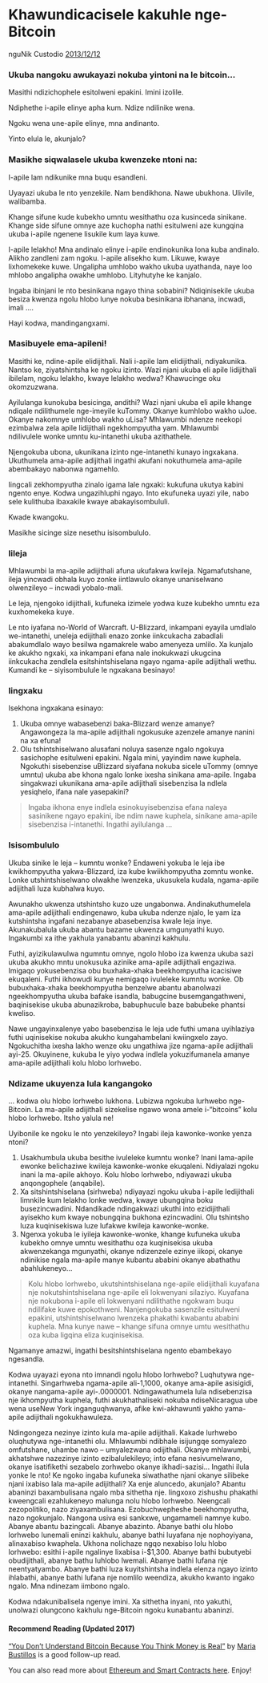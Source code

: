 # Khawundicacisele kakuhle nge-Bitcoin

nguNik Custodio [2013/12/12](https://www.freecodecamp.org/news/explain-bitcoin-like-im-five-73b4257ac833/)

<LanguageDropdown/>

### Ukuba nangoku awukayazi nokuba yintoni na le bitcoin…

Masithi ndizichophele esitolweni epakini. Imini izolile. 

Ndiphethe i-apile elinye apha kum. Ndize ndilinike wena. 

Ngoku wena une-apile elinye, mna andinanto. 

Yinto elula le, akunjalo? 

### Masikhe siqwalasele ukuba kwenzeke ntoni na:

I-apile lam ndikunike mna buqu esandleni. 
 
Uyayazi ukuba le nto yenzekile. Nam bendikhona. Nawe ubukhona. Ulivile, walibamba. 
 
Khange sifune kude kubekho umntu wesithathu oza kusinceda sinikane. Khange side sifune 
omnye aze kuchopha nathi esitulweni aze kungqina ukuba i-apile ngenene lisukile kum laya 
kuwe. 
 
I-apile lelakho! Mna andinalo elinye i-apile endinokunika lona kuba andinalo. Alikho zandleni 
zam ngoku. I-apile alisekho kum. Likuwe, kwaye lixhomekeke kuwe. Ungalipha umhlobo 
wakho ukuba uyathanda, naye loo mhlobo angalipha owakhe umhlobo. 
Lityhutyhe ke kanjalo. 
 
Ingaba ibinjani le nto besinikana ngayo thina sobabini? Ndiqinisekile ukuba besiza kwenza 
ngolu hlobo lunye nokuba besinikana ibhanana, incwadi, imali …. 
  
Hayi kodwa, mandingangxami. 

### Masibuyele ema-apileni! 

Masithi ke, ndine-apile elidijithali. Nali i-apile lam elidijithali, ndiyakunika. Nantso ke, 
ziyatshintsha ke ngoku izinto. 
Wazi njani ukuba eli apile lidijithali ibilelam, ngoku lelakho, kwaye lelakho wedwa? 
Khawucinge oku okomzuzwana. 
 
Ayilulanga kunokuba besicinga, andithi? Wazi njani ukuba eli apile khange ndiqale 
ndilithumele nge-imeyile kuTommy. Okanye kumhlobo wakho uJoe. Okanye nakomnye 
umhlobo wakho uLisa? 
Mhlawumbi ndenze neekopi ezimbalwa zela apile lidijithali ngekhompyutha yam. Mhlawumbi  
ndilivulele wonke umntu ku-intanethi ukuba azithathele. 
 
Njengokuba ubona, ukunikana izinto nge-intanethi kunayo ingxakana. Ukuthumela 
ama-apile adijithali ingathi akufani nokuthumela ama-apile abembakayo nabonwa 
ngamehlo. 
 
Iingcali zekhompyutha zinalo igama lale ngxaki: kukufuna ukutya kabini ngento enye. 
Kodwa ungazihluphi ngayo. Into ekufuneka uyazi yile, nabo sele kulithuba ibaxakile kwaye 
abakayisombululi. 
 
Kwade kwangoku. 
 
Masikhe sicinge size nesethu isisombululo. 

### Iileja

Mhlawumbi la ma-apile adijithali afuna ukufakwa kwileja. Ngamafutshane, ileja yincwadi 
obhala kuyo zonke iintlawulo okanye unaniselwano olwenzileyo – incwadi yobalo-mali. 
 
Le leja, njengoko idijithali, kufuneka izimele yodwa kuze kubekho umntu eza kuxhomekeka 
kuye. 
 
Le nto iyafana no-World of Warcraft. U-Blizzard, inkampani eyayila umdlalo we-intanethi, 
uneleja edijithali enazo zonke iinkcukacha zabadlali abakumdlalo wayo besilwa ngamakrele 
wabo amenyeza umlilo. Xa kunjalo ke akukho ngxaki, xa inkampani efana nale inokukwazi 
ukugcina iinkcukacha zendlela esitshintshiselana ngayo ngama-apile adijithali wethu. 
Kumandi ke – siyisombulule le ngxakana besinayo! 

### Iingxaku

Isekhona ingxakana esinayo: 
 
1. Ukuba omnye wabasebenzi baka-Blizzard wenze amanye? Angawongeza la 
ma-apile adijithali ngokusuke azenzele amanye nanini na xa efuna! 
2. Olu tshintshiselwano alusafani noluya sasenze ngalo ngokuya sasichophe 
esitulweni epakini. Ngala mini, yayindim nawe kuphela. Ngokuthi sisebenzise 
uBlizzard siyafana nokuba sicele uTommy (omnye umntu) ukuba abe khona ngalo 
lonke ixesha sinikana ama-apile. Ingaba singakwazi ukunikana ama-apile adijithali 
sisebenzisa la ndlela yesiqhelo, ifana nale yasepakini? 
 
> Ingaba ikhona enye indlela esinokuyisebenzisa efana naleya sasinikene 
ngayo epakini, ibe ndim nawe kuphela, sinikane ama-apile sisebenzisa 
i-intanethi. Ingathi ayilulanga …

### Isisombululo

Ukuba sinike le leja – kumntu wonke? Endaweni yokuba le leja ibe kwikhompyutha 
yakwa-Blizzard, iza kube kwiikhompyutha zomntu wonke. Lonke utshintshiselwano olwakhe 
lwenzeka, ukusukela kudala, ngama-apile adijithali luza kubhalwa kuyo. 
 
Awunakho ukwenza utshintsho kuzo uze ungabonwa. Andinakuthumelela ama-apile 
adijithali endingenawo, kuba ukuba ndenze njalo, le yam iza kutshintsha ingafani nezabanye 
abasebenzisa kwale leja inye. Akunakubalula ukuba abantu bazame ukwenza umgunyathi 
kuyo. Ingakumbi xa ithe yakhula yanabantu abaninzi kakhulu. 

Futhi, ayizikulawulwa ngumntu omnye, ngolo hlobo iza kwenza ukuba sazi ukuba akukho 
mntu unokusuka azinike ama-apile adijithali engaziwa. Imigaqo yokusebenzisa obu 
buxhaka-xhaka beekhompyutha icacisiwe ekuqaleni. Futhi ikhowudi kunye nemigaqo 
ivuleleke kumntu wonke. Ob bubuxhaka-xhaka beekhompyutha benzelwe abantu 
abanolwazi ngeekhompyutha ukuba bafake isandla, babugcine busemgangathweni, 
baqinisekise ukuba abunazikroba, babuphucule baze babubeke phantsi kweliso. 
 
Nawe ungayinxalenye yabo basebenzisa le leja ude futhi umana uyihlaziya futhi 
uqinisekise nokuba akukho kungahambelani kwiingxelo zayo. Ngokuchitha ixesha lakho 
wenze oku ungathiwa jize ngama-apile adijithali ayi-25. Okuyinene, kukuba le yiyo yodwa 
indlela yokuzifumanela amanye ama-apile adijithali kolu hlobo lorhwebo. 

### Ndizame ukuyenza lula kangangoko

… kodwa olu hlobo lorhwebo lukhona. Lubizwa ngokuba lurhwebo nge-Bitcoin. La ma-apile 
adijithali sizekelise ngawo wona amele i-“bitcoins” kolu hlobo lorhwebo. Itsho yalula ne! 

Uyibonile ke ngoku le nto yenzekileyo? Ingabi ileja kawonke-wonke yenza ntoni?

1. Usakhumbula ukuba besithe ivuleleke kumntu wonke? Inani lama-apile ewonke 
belichaziwe kwileja kawonke-wonke ekuqaleni. Ndiyalazi ngoku inani la ma-apile 
akhoyo. Kolu hlobo lorhwebo, ndiyawazi ukuba anqongophele (anqabile). 
2. Xa sitshintshiselana (sirhweba) ndiyayazi ngoku ukuba i-apile ledijithali limnkile kum 
lelakho lonke wedwa, kwaye ubungqina boku busezincwadini. Ndandikade 
ndingakwazi ukuthi into ezidijithali ayisekho kum kwaye nobungqina bukhona 
ezincwadini. Olu tshintsho luza kuqinisekiswa luze lufakwe kwileja kawonke-wonke. 
3. Ngenxa yokuba le iyileja kawonke-wonke, khange kufuneka ukuba kubekho 
omnye umntu wesithathu oza kuqinisekisa ukuba akwenzekanga mgunyathi, 
okanye ndizenzele ezinye iikopi, okanye ndinikise ngala ma-apile manye kubantu 
ababini okanye abathathu abahlukeneyo… 
 
> Kolu hlobo lorhwebo, ukutshintshiselana nge-apile elidijithali kuyafana nje 
nokutshintshiselana nge-apile eli lokwenyani silaziyo. Kuyafana nje nokubona i-apile 
eli lokwenyani ndilithathe ngokwam buqu ndilifake kuwe epokothweni. 
Nanjengokuba sasenzile esitulweni epakini, utshintshiselwano lwenzeka phakathi 
kwabantu ababini kuphela. Mna kunye nawe – khange sifuna omnye umtu 
wesithathu oza kuba ligqina eliza kuqinisekisa. 

Ngamanye amazwi, ingathi besitshintshiselana ngento ebambekayo ngesandla. 
 
Kodwa uyayazi eyona nto imnandi ngolu hlobo lorhwebo? Luqhutywa nge-intanethi. 
Singarhweba ngama-apile ali-1,1000, okanye ama-apile asisigidi, okanye nangama-apile 
ayi-.0000001. Ndingawathumela lula ndisebenzisa nje ikhompyutha kuphela, futhi 
akukhathaliseki nokuba ndiseNicaragua ube wena useNew York inganguqhwanya, afike 
kwi-akhawunti yakho yama-apile adijithali ngokukhawuleza.  
 
Ndingongeza nezinye izinto kula ma-apile adijithali. Kakade lurhwebo oluqhutywa 
nge-intanethi olu. Mhlawumbi ndibhale isijungqe somyalezo omfutshane, uhambe nawo – 
umyalezwana odijithali. Okanye mhlawumbi, akhatshwe nazezinye izinto ezibalulekileyo; into 
efana nesivumelwano, okanye isatifikethi sezabelo zorhwebo okanye ikhadi-sazisi… 
Ingathi ilula yonke le nto! Ke ngoko ingaba kufuneka siwathathe njani okanye silibeke njani 
ixabiso lala ma-apile adijithali? Xa enje aluncedo, akunjalo? 
Abantu abaninzi baxambulisana ngalo mba sithetha nje. Iingxoxo zishushu phakathi 
kweengcali ezahlukeneyo malunga nolu hlobo lorhwebo. Neengcali zezopolitiko, nazo 
ziyaxambulisana. Ezobuchwepheshe beekhompyutha, nazo ngokunjalo. Nangona usiva esi 
sankxwe, ungamameli namnye kubo. Abanye abantu bazingcali. Abanye abazinto. Abanye 
bathi olu hlobo lorhwebo lunemali eninzi kakhulu, abanye bathi luyafana nje nophoyiyana, 
alinaxabiso kwaphela. Ukhona nolichaze ngqo nexabiso lolu hlobo lorhwebo: esithi i-apile 
ngalinye lixabisa i-$1,300. Abanye bathi bubutyebi obudijithali, abanye bathu luhlobo lwemali. 
Abanye bathi lufana nje neentyatyambo. Abanye bathi luza kuyitshintsha indlela elenza ngayo 
izinto ihlabathi, abanye bathi lufana nje nomlilo weendiza, akukho kwanto ingako ngalo. 
Mna ndinezam iimbono ngalo. 
 
Kodwa ndakunibalisela ngenye imini. Xa sithetha inyani, nto yakuthi, unolwazi olungcono 
kakhulu nge-Bitcoin ngoku kunabantu abaninzi. 

#### Recommend Reading (Updated 2017)

[“You Don’t Understand Bitcoin Because You Think Money is Real”](https://medium.com/@mariabustillos/you-dont-understand-bitcoin-because-you-think-money-is-real-5aef45b8e952?source=linkShare-2d6f142ff3cc-1512362100) by [Maria Bustillos](https://www.freecodecamp.org/news/explain-bitcoin-like-im-five-73b4257ac833/undefined) is a good follow-up read.

You can also read more about [Ethereum and Smart Contracts here](https://medium.freecodecamp.org/smart-contracts-for-dummies-a1ba1e0b9575?source=linkShare-2d6f142ff3cc-1512086124). Enjoy!